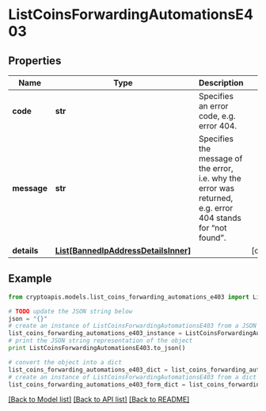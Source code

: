# ListCoinsForwardingAutomationsE403


## Properties
Name | Type | Description | Notes
------------ | ------------- | ------------- | -------------
**code** | **str** | Specifies an error code, e.g. error 404. | 
**message** | **str** | Specifies the message of the error, i.e. why the error was returned, e.g. error 404 stands for “not found”. | 
**details** | [**List[BannedIpAddressDetailsInner]**](BannedIpAddressDetailsInner.md) |  | [optional] 

## Example

```python
from cryptoapis.models.list_coins_forwarding_automations_e403 import ListCoinsForwardingAutomationsE403

# TODO update the JSON string below
json = "{}"
# create an instance of ListCoinsForwardingAutomationsE403 from a JSON string
list_coins_forwarding_automations_e403_instance = ListCoinsForwardingAutomationsE403.from_json(json)
# print the JSON string representation of the object
print ListCoinsForwardingAutomationsE403.to_json()

# convert the object into a dict
list_coins_forwarding_automations_e403_dict = list_coins_forwarding_automations_e403_instance.to_dict()
# create an instance of ListCoinsForwardingAutomationsE403 from a dict
list_coins_forwarding_automations_e403_form_dict = list_coins_forwarding_automations_e403.from_dict(list_coins_forwarding_automations_e403_dict)
```
[[Back to Model list]](../README.md#documentation-for-models) [[Back to API list]](../README.md#documentation-for-api-endpoints) [[Back to README]](../README.md)


